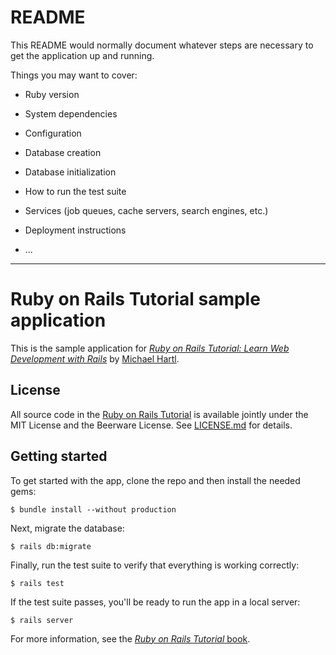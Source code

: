 # README

This README would normally document whatever steps are necessary to get the
application up and running.

Things you may want to cover:

* Ruby version

* System dependencies

* Configuration

* Database creation

* Database initialization

* How to run the test suite

* Services (job queues, cache servers, search engines, etc.)

* Deployment instructions

* ...
 ------------------------------------------
 # Ruby on Rails Tutorial sample application

 This is the sample application for
 [*Ruby on Rails Tutorial:
 Learn Web Development with Rails*](https://www.railstutorial.org/)
 by [Michael Hartl](http://www.michaelhartl.com/).

 ## License

 All source code in the [Ruby on Rails Tutorial](https://www.railstutorial.org/)
 is available jointly under the MIT License and the Beerware License. See
 [LICENSE.md](LICENSE.md) for details.

 ## Getting started

 To get started with the app, clone the repo and then install the needed gems:

 ```
 $ bundle install --without production
 ```

 Next, migrate the database:

 ```
 $ rails db:migrate
 ```

 Finally, run the test suite to verify that everything is working correctly:

 ```
 $ rails test
 ```

 If the test suite passes, you'll be ready to run the app in a local server:

 ```
 $ rails server
 ```

 For more information, see the
 [*Ruby on Rails Tutorial* book](https://www.railstutorial.org/book).